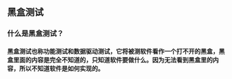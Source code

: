 ## 黑盒测试
### 什么是黑盒测试？
#### 黑盒测试也称功能测试和数据驱动测试，它将被测软件看作一个打不开的黑盒，黑盒里面的内容是完全不知道的，只知道软件要做什么。因为无法看到黑盒里的内容，所以不知道软件是如何实现的。
